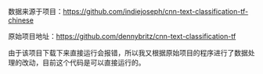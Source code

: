 数据来源于项目：https://github.com/indiejoseph/cnn-text-classification-tf-chinese

原始项目地址：https://github.com/dennybritz/cnn-text-classification-tf 

由于该项目下载下来直接运行会报错，所以我又根据原始项目的程序进行了数据处理的改动，目前这个代码是可以直接运行的。
